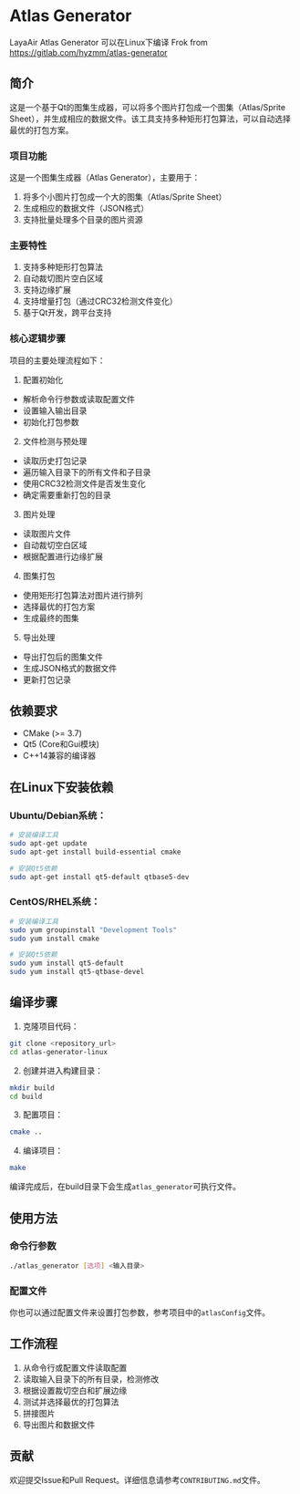# Atlas Generator

LayaAir Atlas Generator 可以在Linux下编译
Frok from https://gitlab.com/hyzmm/atlas-generator

## 简介
这是一个基于Qt的图集生成器，可以将多个图片打包成一个图集（Atlas/Sprite Sheet），并生成相应的数据文件。该工具支持多种矩形打包算法，可以自动选择最优的打包方案。

### 项目功能
这是一个图集生成器（Atlas Generator），主要用于：
1. 将多个小图片打包成一个大的图集（Atlas/Sprite Sheet）
2. 生成相应的数据文件（JSON格式）
3. 支持批量处理多个目录的图片资源
### 主要特性
1. 支持多种矩形打包算法
2. 自动裁切图片空白区域
3. 支持边缘扩展
4. 支持增量打包（通过CRC32检测文件变化）
5. 基于Qt开发，跨平台支持

### 核心逻辑步骤
项目的主要处理流程如下：
1. 配置初始化
- 解析命令行参数或读取配置文件
- 设置输入输出目录
- 初始化打包参数
2. 文件检测与预处理
- 读取历史打包记录
- 遍历输入目录下的所有文件和子目录
- 使用CRC32检测文件是否发生变化
- 确定需要重新打包的目录
3. 图片处理
- 读取图片文件
- 自动裁切空白区域
- 根据配置进行边缘扩展
4. 图集打包
- 使用矩形打包算法对图片进行排列
- 选择最优的打包方案
- 生成最终的图集
5. 导出处理
- 导出打包后的图集文件
- 生成JSON格式的数据文件
- 更新打包记录

## 依赖要求

- CMake (>= 3.7)
- Qt5 (Core和Gui模块)
- C++14兼容的编译器

## 在Linux下安装依赖

### Ubuntu/Debian系统：

```bash
# 安装编译工具
sudo apt-get update
sudo apt-get install build-essential cmake

# 安装Qt5依赖
sudo apt-get install qt5-default qtbase5-dev
```

### CentOS/RHEL系统：

```bash
# 安装编译工具
sudo yum groupinstall "Development Tools"
sudo yum install cmake

# 安装Qt5依赖
sudo yum install qt5-default
sudo yum install qt5-qtbase-devel
```

## 编译步骤

1. 克隆项目代码：
```bash
git clone <repository_url>
cd atlas-generator-linux
```

2. 创建并进入构建目录：
```bash
mkdir build
cd build
```

3. 配置项目：
```bash
cmake ..
```

4. 编译项目：
```bash
make
```

编译完成后，在build目录下会生成`atlas_generator`可执行文件。

## 使用方法

### 命令行参数

```bash
./atlas_generator [选项] <输入目录>
```

### 配置文件

你也可以通过配置文件来设置打包参数，参考项目中的`atlasConfig`文件。

## 工作流程

1. 从命令行或配置文件读取配置
2. 读取输入目录下的所有目录，检测修改
3. 根据设置裁切空白和扩展边缘
4. 测试并选择最优的打包算法
5. 拼接图片
6. 导出图片和数据文件

## 贡献

欢迎提交Issue和Pull Request。详细信息请参考`CONTRIBUTING.md`文件。
